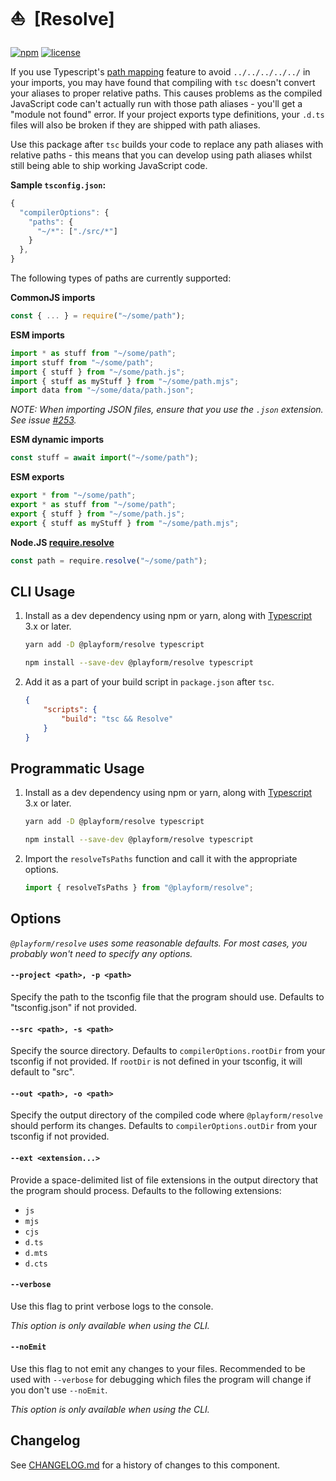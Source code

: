 # ⛵ [Resolve]

[![npm](https://img.shields.io/npm/v/@playform/resolve?style=flat-square)](https://www.npmjs.com/package/@playform/resolve)
[![license](https://img.shields.io/:license-mit-blue.svg?style=flat-square)](LICENSE)

If you use Typescript's
[path mapping](https://www.typescriptlang.org/docs/handbook/module-resolution.html#path-mapping)
feature to avoid `../../../../../` in your imports, you may have found that
compiling with `tsc` doesn't convert your aliases to proper relative paths. This
causes problems as the compiled JavaScript code can't actually run with those
path aliases - you'll get a "module not found" error. If your project exports
type definitions, your `.d.ts` files will also be broken if they are shipped
with path aliases.

Use this package after `tsc` builds your code to replace any path aliases with
relative paths - this means that you can develop using path aliases whilst still
being able to ship working JavaScript code.

**Sample `tsconfig.json`:**

```ts
{
  "compilerOptions": {
    "paths": {
      "~/*": ["./src/*"]
    }
  },
}

```

The following types of paths are currently supported:

**CommonJS imports**

```ts
const { ... } = require("~/some/path");
```

**ESM imports**

```ts
import * as stuff from "~/some/path";
import stuff from "~/some/path";
import { stuff } from "~/some/path.js";
import { stuff as myStuff } from "~/some/path.mjs";
import data from "~/some/data/path.json";
```

_NOTE: When importing JSON files, ensure that you use the `.json` extension. See
issue [#253](https://github.com/Playform/Resolve/issues/253)._

**ESM dynamic imports**

```ts
const stuff = await import("~/some/path");
```

**ESM exports**

```ts
export * from "~/some/path";
export * as stuff from "~/some/path";
export { stuff } from "~/some/path.js";
export { stuff as myStuff } from "~/some/path.mjs";
```

**Node.JS
[require.resolve](https://nodejs.org/api/modules.html#requireresolverequest-options)**

```ts
const path = require.resolve("~/some/path");
```

## CLI Usage

1. Install as a dev dependency using npm or yarn, along with
   [Typescript](https://www.npmjs.com/package/typescript) 3.x or later.

    ```sh
    yarn add -D @playform/resolve typescript
    ```

    ```sh
    npm install --save-dev @playform/resolve typescript
    ```

2. Add it as a part of your build script in `package.json` after `tsc`.

    ```json
    {
    	"scripts": {
    		"build": "tsc && Resolve"
    	}
    }
    ```

## Programmatic Usage

1. Install as a dev dependency using npm or yarn, along with
   [Typescript](https://www.npmjs.com/package/typescript) 3.x or later.

    ```sh
    yarn add -D @playform/resolve typescript
    ```

    ```sh
    npm install --save-dev @playform/resolve typescript
    ```

2. Import the `resolveTsPaths` function and call it with the appropriate
   options.

    ```ts
    import { resolveTsPaths } from "@playform/resolve";
    ```

## Options

_`@playform/resolve` uses some reasonable defaults. For most cases, you probably
won't need to specify any options._

#### `--project <path>, -p <path>`

Specify the path to the tsconfig file that the program should use. Defaults to
"tsconfig.json" if not provided.

#### `--src <path>, -s <path>`

Specify the source directory. Defaults to `compilerOptions.rootDir` from your
tsconfig if not provided. If `rootDir` is not defined in your tsconfig, it will
default to "src".

#### `--out <path>, -o <path>`

Specify the output directory of the compiled code where `@playform/resolve`
should perform its changes. Defaults to `compilerOptions.outDir` from your
tsconfig if not provided.

#### `--ext <extension...>`

Provide a space-delimited list of file extensions in the output directory that
the program should process. Defaults to the following extensions:

-   `js`
-   `mjs`
-   `cjs`
-   `d.ts`
-   `d.mts`
-   `d.cts`

#### `--verbose`

Use this flag to print verbose logs to the console.

_This option is only available when using the CLI._

#### `--noEmit`

Use this flag to not emit any changes to your files. Recommended to be used with
`--verbose` for debugging which files the program will change if you don't use
`--noEmit`.

_This option is only available when using the CLI._

[Resolver]: https://npmjs.org/@playform/resolve

## Changelog

See [CHANGELOG.md](CHANGELOG.md) for a history of changes to this component.
